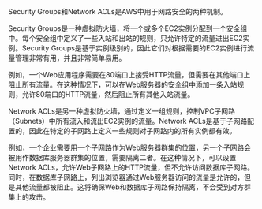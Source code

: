 

Security Groups和Network ACLs是AWS中用于网路安全的两种机制。

Security Groups是一种虚拟防火墙，将一个或多个EC2实例分配到一个安全组中。每个安全组中定义了一些入站和出站的规则，只允许特定的流量进出EC2实例。Security Groups是基于实例级别的，因此它们对根据需要的EC2实例进行流量管理非常有用，并且非常简单易用。

例如，一个Web应用程序需要在80端口上接受HTTP流量，但需要在其他端口上阻止所有流量。在这种情况下，可以在Web服务器的安全组中添加一条入站规则，允许80端口的HTTP流量，然后阻止所有其他入站流量。

Network ACLs是另一种虚拟防火墙，通过定义一组规则，控制VPC子网路（Subnets）中所有流入和流出EC2实例的流量。Network ACLs是基于子网路配置的，因此在特定的子网路上定义一些规则对子网路内的所有实例都有效。

例如，一个企业需要用一个子网路作为Web服务器群集的位置，另一个子网路会被用作数据库服务器群集的位置，需要隔离二者。在这种情况下，可以设置Network ACLs，允许Web子网路上的HTTP流量，但不允许访问数据库子网路。同时，在数据库子网路上，列出浏览器通过Web服务器访问的流量是允许的，但是其他流量都被阻止。这将确保Web和数据库子网路保持隔离，不会受到对方群集上的攻击。